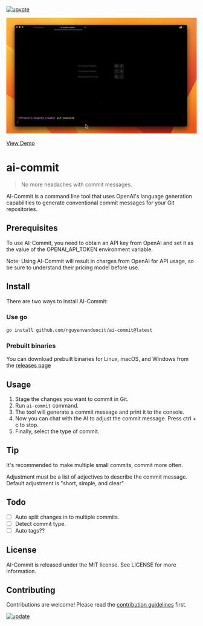 [![upvote](https://badge.vercel.app/producthunt/upvotes/ai-commit-2)](https://www.producthunt.com/posts/ai-commit-2)

[![Preview](./stuff/demo.gif)](https://youtu.be/7cVU3BuNpok)

[View Demo](https://youtu.be/7cVU3BuNpok)


# ai-commit

> No more headaches with commit messages.

AI-Commit is a command line tool that uses OpenAI's language generation capabilities to generate conventional commit messages for your Git repositories.

## Prerequisites

To use AI-Commit, you need to obtain an API key from OpenAI and set it as the value of the OPENAI_API_TOKEN environment variable.

Note: Using AI-Commit will result in charges from OpenAI for API usage, so be sure to understand their pricing model before use.

## Install

There are two ways to install AI-Commit:

### Use go

```bash
go install github.com/nguyenvanduocit/ai-commit@latest
```

### Prebuilt binaries

You can download prebuilt binaries for Linux, macOS, and Windows from the [releases page](https://github.com/nguyenvanduocit/ai-commit/releases)

## Usage

1. Stage the changes you want to commit in Git.
2. Run `ai-commit` command.
3. The tool will generate a commit message and print it to the console.
4. Now you can chat with the AI to adjust the commit message. Press ctrl + c to stop.
5. Finally, select the type of commit.

## Tip

It's recommended to make multiple small commits, commit more often.

Adjustment must be a list of adjectives to describe the commit message. Default adjustment is "short, simple, and clear"

## Todo

- [ ] Auto split changes in to multiple commits.
- [ ] Detect commit type.
- [ ] Auto tags??

## License

AI-Commit is released under the MIT license. See LICENSE for more information.

## Contributing

Contributions are welcome! Please read the [contribution guidelines](CONTRIBUTING.md) first.

[![update](./stuff/fhs.gif)](https://twitter.com/duocdev)
